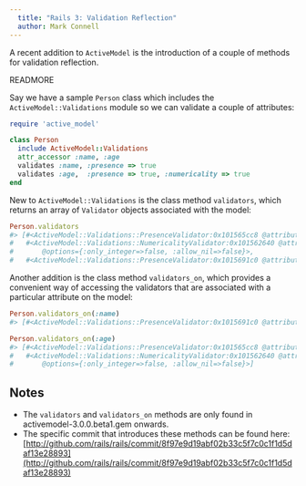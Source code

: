 ```yaml
---
  title: "Rails 3: Validation Reflection"
  author: Mark Connell
---
```


A recent addition to `ActiveModel` is the introduction of a couple of methods for validation reflection.

READMORE

Say we have a sample `Person` class which includes the `ActiveModel::Validations` module so we can validate a couple of attributes:

```ruby
require 'active_model'

class Person
  include ActiveModel::Validations
  attr_accessor :name, :age
  validates :name, :presence => true
  validates :age,  :presence => true, :numericality => true
end
```

New to `ActiveModel::Validations` is the class method `validators`, which returns an array of `Validator` objects associated with the model:

```ruby
Person.validators
#> [#<ActiveModel::Validations::PresenceValidator:0x101565cc8 @attributes=[:age], @options={}>,
#   #<ActiveModel::Validations::NumericalityValidator:0x101562640 @attributes=[:age],
#       @options={:only_integer=>false, :allow_nil=>false}>,
#   #<ActiveModel::Validations::PresenceValidator:0x1015691c0 @attributes=[:name], @options={}>]
```

Another addition is the class method `validators_on`, which provides a convenient way of accessing the validators that are associated with a particular attribute on the model:

```ruby
Person.validators_on(:name)
#> [#<ActiveModel::Validations::PresenceValidator:0x1015691c0 @attributes=[:name], @options={}>]

Person.validators_on(:age)
#> [#<ActiveModel::Validations::PresenceValidator:0x101565cc8 @attributes=[:age], @options={}>,
#   #<ActiveModel::Validations::NumericalityValidator:0x101562640 @attributes=[:age],
#       @options={:only_integer=>false, :allow_nil=>false}>]
```

## Notes
* The `validators` and `validators_on` methods are only found in activemodel-3.0.0.beta1.gem onwards.
* The specific commit that introduces these methods can be found here: [http://github.com/rails/rails/commit/8f97e9d19abf02b33c5f7c0c1f1d5daf13e28893](http://github.com/rails/rails/commit/8f97e9d19abf02b33c5f7c0c1f1d5daf13e28893)